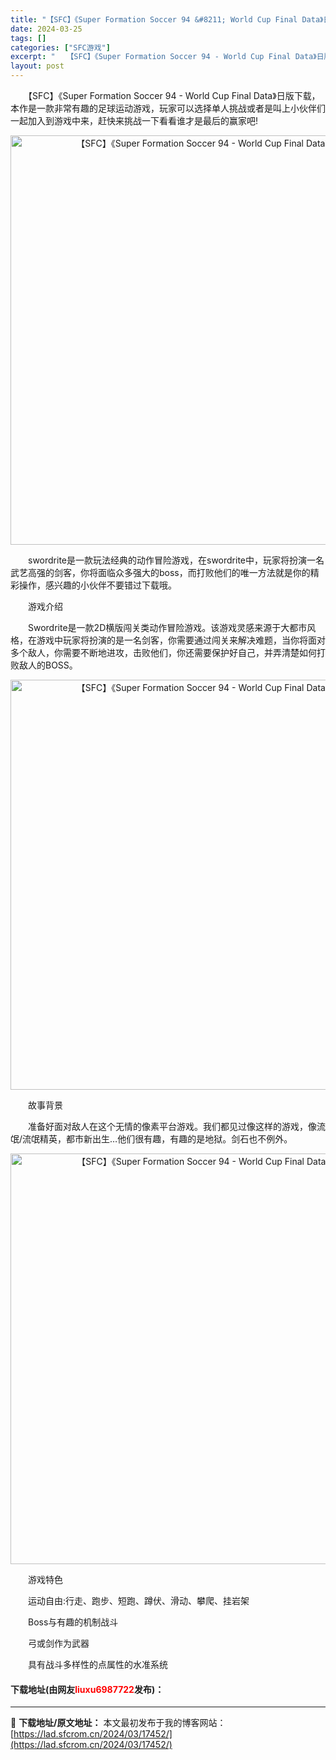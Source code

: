 ```yaml
---
title: "【SFC】《Super Formation Soccer 94 &#8211; World Cup Final Data》日版下载"
date: 2024-03-25
tags: []
categories: ["SFC游戏"]
excerpt: "　　【SFC】《Super Formation Soccer 94 - World Cup Final Data》日版下载，本作是一款非常有趣的足球运动游戏，玩家可以选择单人挑战或者是叫上小伙伴们一起加入到游戏中来，赶快来挑战一下看看谁才是最后的赢家吧! 　　swordrite是一款玩法经典的动作冒&hellip;"
layout: post
---
```


 <p>　　【SFC】《Super Formation Soccer 94 - World Cup Final Data》日版下载，本作是一款非常有趣的足球运动游戏，玩家可以选择单人挑战或者是叫上小伙伴们一起加入到游戏中来，赶快来挑战一下看看谁才是最后的赢家吧!</p> <p align="center"><img align="" border="0" src="https://lad.sfcrom.cn/wp-content/uploads/2024/03/20240325_6600d1465786c.png" width="655" alt="【SFC】《Super Formation Soccer 94 - World Cup Final Data》日版下载" /></p> <p>　　swordrite是一款玩法经典的动作冒险游戏，在swordrite中，玩家将扮演一名武艺高强的剑客，你将面临众多强大的boss，而打败他们的唯一方法就是你的精彩操作，感兴趣的小伙伴不要错过下载哦。</p> <p>　　游戏介绍</p> <p>　　Swordrite是一款2D横版闯关类动作冒险游戏。该游戏灵感来源于大都市风格，在游戏中玩家将扮演的是一名剑客，你需要通过闯关来解决难题，当你将面对多个敌人，你需要不断地进攻，击败他们，你还需要保护好自己，并弄清楚如何打败敌人的BOSS。</p> <p align="center"><img align="" border="0" src="https://lad.sfcrom.cn/wp-content/uploads/2024/03/20240325_6600d14762fd1.png" width="656" alt="【SFC】《Super Formation Soccer 94 - World Cup Final Data》日版下载" /></p> <p>　　故事背景</p> <p>　　准备好面对敌人在这个无情的像素平台游戏。我们都见过像这样的游戏，像流氓/流氓精英，都市新出生&hellip;他们很有趣，有趣的是地狱。剑石也不例外。</p> <p align="center"><img align="" border="0" src="https://lad.sfcrom.cn/wp-content/uploads/2024/03/20240325_6600d148a706e.png" width="657" alt="【SFC】《Super Formation Soccer 94 - World Cup Final Data》日版下载" /></p> <p>　　游戏特色</p> <p>　　运动自由:行走、跑步、短跑、蹲伏、滑动、攀爬、挂岩架</p> <p>　　Boss与有趣的机制战斗</p> <p>　　弓或剑作为武器</p> <p>　　具有战斗多样性的点属性的水准系统</p> <p><h4>下载地址(由网友<font color="red">liuxu6987722</font>发布)：</h4></p> 

---
📖 **下载地址/原文地址：** 本文最初发布于我的博客网站：[https://lad.sfcrom.cn/2024/03/17452/](https://lad.sfcrom.cn/2024/03/17452/)
